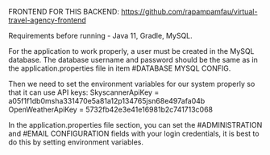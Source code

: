 FRONTEND FOR THIS BACKEND: https://github.com/rapampamfau/virtual-travel-agency-frontend

Requirements before running - Java 11, Gradle, MySQL.

For the application to work properly, a user must be created in the MySQL database.
The database username and password should be the same as in the application.properties file
in item #DATABASE MYSQL CONFIG.

Then we need to set the environment variables for our system properly so that it can
use API keys:
SkyscannerApiKey = a05f1f1db0msha331470e5a81a12p134765jsn68e497afa04b
OpenWeatherApiKey = 5732fb42e3e41e16981b2c741713c068

In the application.properties file section, you can set the #ADMINISTRATION and #EMAIL CONFIGURATION fields
with your login credentials, it is best to do this by setting environment variables.